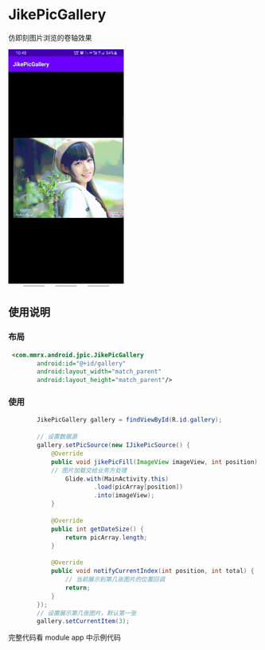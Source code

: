 # JikePicGallery
仿即刻图片浏览的卷轴效果


![demo示例](https://github.com/liulinru13/JikePicGallery/blob/main/image/demo.gif)

## 使用说明

### 布局

```xml
 <com.mmrx.android.jpic.JikePicGallery
        android:id="@+id/gallery"
        android:layout_width="match_parent"
        android:layout_height="match_parent"/>

```

### 使用

```java
		JikePicGallery gallery = findViewById(R.id.gallery);
		
		// 设置数据源
		gallery.setPicSource(new IJikePicSource() {
			@Override
			public void jikePicFill(ImageView imageView, int position) {
			// 图片加载交给业务方处理
				Glide.with(MainActivity.this)
						.load(picArray[position])
						.into(imageView);
			}

			@Override
			public int getDateSize() {
				return picArray.length;
			}

			@Override
			public void notifyCurrentIndex(int position, int total) {
				// 当前展示到第几张图片的位置回调
				return;
			}
		});
		// 设置展示第几张图片，默认第一张
		gallery.setCurrentItem(3);
```

完整代码看 module app 中示例代码


